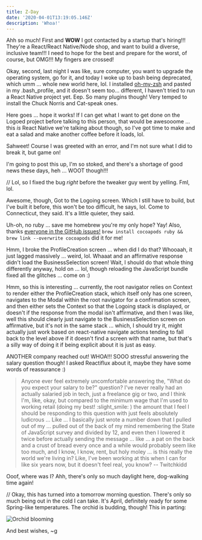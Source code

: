 ```yaml
---
title: Z-Day
date: '2020-04-01T13:19:05.146Z'
description: 'Whoa!'
---
```


Ahh so much! First and **WOW** I got contacted by a startup that's hiring!!! They're a React/React Native/Node shop, and want to build a diverse, inclusive team!!! I need to hope for the best and prepare for the worst, of course, but OMG!!! My fingers are crossed!

Okay, second, last night I was like, sure computer, you want to upgrade the operating system, go for it, and today I woke up to bash being deprecated, which umm ... whole new world here, lol. I installed [oh-my-zsh](https://github.com/ohmyzsh/ohmyzsh) and pasted in my .bash_profile, and it doesn't seem too... different, I haven't tried to run a React Native project yet. Eep. So many plugins though! Very temped to install the Chuck Norris and Cat-speak ones.

Here goes ... hope it works! If I can get what I want to get done on the Logoed project before talking to this person, that would be awesooome ... this _is_ React Native we're talking about though, so I've got time to make and eat a salad and make another coffee before it loads, lol.

Sahweet! Course I was greeted with an error, and I'm not sure what I did to break it, but game on!

I'm going to post this up, I'm so stoked, and there's a shortage of good news these days, heh ... WOOT though!!!

// Lol, so I fixed the bug _right_ before the tweaker guy went by yelling. Fml, lol.

Awesome, though, Got to the Logoing screen. Which I still have to build, but I've built it before, this won't be too difficult, he says, lol. Come to Connecticut, they said. It's a little quieter, they said.

Uh-oh, no ruby ... save me homebrew you're my only hope? Yay! Also, thanks [everyone in the GitHub issues!](https://github.com/CocoaPods/CocoaPods/issues/8955) `brew install cocoapods ruby && brew link --overwrite cocoapods` did it for me!

Hmm, I broke the ProfileCreation screen ... when did I do that? Whooaah, it just lagged massively ... weird, lol. Whaaat and an affirmative response didn't load the BusinessSelection screen! Wait, I should do that whole thing differently anyway, hold on ... lol, though reloading the JavaScript bundle fixed all the glitches ... come on :)

Hmm, so this is interesting ... currently, the root navigator relies on Context to render either the ProfileCreation stack, which itself only has one screen, navigates to the Modal within the root navigator for a confirmation screen, and then either sets the Context so that the Logoing stack is displayed, or doesn't if the response from the modal isn't affirmative, and then I was like, well this should clearly just navigate to the BusinessSelection screen on affirmative, but it's not in the same stack ... which, I should try it, might actually just work based on react-native navigate actions tending to fall back to the level above if it doesn't find a screen with that name, but that's a silly way of doing it if being explicit about it is just as easy.

ANOTHER company reached out! WHOA!!! SOOO stressful answering the salary question though! I asked Reactiflux about it, maybe they have some words of reassurance :)

> Anyone ever feel extremely uncomfortable answering the, "What do you expect your salary to be?" question? I've never really had an actually salaried job in tech, just a freelance gig or two, and I think I'm, like, okay, but compared to the minimum wage that I'm used to working retail (doing my best! :slight_smile: ) the amount that I feel I should be responding to this question with just feels absolutely ludicrous ... Like ... I basically just wrote a number down that I pulled out of my ... pulled out of the back of my mind remembering the State of JavaScript survey and divided by 12, and even then I lowered it twice before actually sending the message ... like ... a pat on the back and a crust of bread every once and a while would probably seem like too much, and I know, I know, rent, but holy moley ... is this really the world we're living in? Like, I've been working at this when I can for like six years now, but it doesn't feel real, you know? -- Twitchkidd

Ooof, where was I? Ahh, there's only so much daylight here, dog-walking time again!

// Okay, this has turned into a tomorrow morning question. There's only so much being out in the cold I can take. It's April, definitely ready for some Spring-like temperatures. The orchid is budding, though! This in parting:

![Orchid blooming](/orchid-blooming.jpg)

And best wishes,
~g
